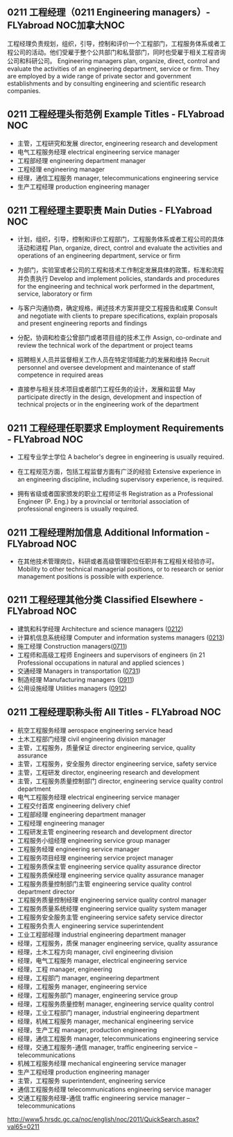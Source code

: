 ## 0211 工程经理（0211 Engineering managers）- FLYabroad NOC加拿大NOC

工程经理负责规划，组织，引导，控制和评价一个工程部门，工程服务体系或者工程公司的活动。他们受雇于整个公共部门和私营部门，同时也受雇于相关工程咨询公司和科研公司。
Engineering managers plan, organize, direct, control and evaluate the activities of an engineering department, service or firm. They are employed by a wide range of private sector and government establishments and by consulting engineering and scientific research companies.

## 0211 工程经理头衔范例 Example Titles - FLYabroad NOC

* 主管，工程研究和发展 director, engineering research and development
* 电气工程服务经理 electrical engineering service manager
* 工程部经理 engineering department manager
* 工程经理 engineering manager
* 经理，通信工程服务 manager, telecommunications engineering service
* 生产工程经理 production engineering manager

## 0211 工程经理主要职责 Main Duties - FLYabroad NOC

* 计划，组织，引导，控制和评价工程部门，工程服务体系或者工程公司的具体活动和进程
Plan, organize, direct, control and evaluate the activities and operations of an engineering department, service or firm

* 为部门，实验室或者公司的工程和技术工作制定发展具体的政策，标准和流程并负责执行
Develop and implement policies, standards and procedures for the engineering and technical work performed in the department, service, laboratory or firm

* 与客户沟通协商，确定规格，阐述技术方案并提交工程报告和成果
Consult and negotiate with clients to prepare specifications, explain proposals and present engineering reports and findings

* 分配，协调和检查公曾部门或者项目组的技术工作
Assign, co-ordinate and review the technical work of the department or project teams

* 招聘相关人员并监督相关工作人员在特定领域能力的发展和维持
Recruit personnel and oversee development and maintenance of staff competence in required areas

* 直接参与相关技术项目或者部门工程任务的设计，发展和监督
May participate directly in the design, development and inspection of technical projects or in the engineering work of the department

## 0211 工程经理任职要求 Employment Requirements - FLYabroad NOC

* 工程专业学士学位 A bachelor's degree in engineering is usually required.

* 在工程规范方面，包括工程监督方面有广泛的经验 Extensive experience in an engineering discipline, including supervisory experience, is required.

* 拥有省级或者国家颁发的职业工程师证书 Registration as a Professional Engineer (P. Eng.) by a provincial or territorial association of professional engineers is usually required.

## 0211 工程经理附加信息 Additional Information - FLYabroad NOC

* 在其他技术管理岗位，科研或者高级管理职位任职并有工程相关经验亦可。
Mobility to other technical managerial positions, or to research or senior management positions is possible with experience.

## 0211 工程经理其他分类 Classified Elsewhere - FLYabroad NOC

* 建筑和科学经理 Architecture and science managers ([0212](0212))
* 计算机信息系统经理 Computer and information systems managers ([0213](0213))
* 施工经理 Construction managers([0711](0711))
* 工程师和高级工程师 Engineers and supervisors of engineers (in 21 Professional occupations in natural and applied sciences )
* 交通经理 Managers in transportation ([0731](0731))
* 制造经理 Manufacturing managers ([0911](0911))
* 公用设施经理 Utilities managers ([0912](0912))

## 0211 工程经理职称头衔 All Titles - FLYabroad NOC

* 航空工程服务经理 aerospace engineering service head
* 土木工程部门经理 civil engineering division manager
* 主管，工程服务，质量保证 director engineering service, quality assurance
* 主管，工程服务，安全服务 director engineering service, safety service
* 主管，工程研发 director, engineering research and development
* 主管，工程服务质量控制部门 director, engineering service quality control department
* 电气工程服务经理 electrical engineering service manager
* 工程交付首席 engineering delivery chief
* 工程部经理 engineering department manager
* 工程经理 engineering manager
* 工程研发主管 engineering research and development director
* 工程服务小组经理 engineering service group manager
* 工程服务经理 engineering service manager
* 工程服务项目经理 engineering service project manager
* 工程服务质保主管 engineering service quality assurance director
* 工程服务质保经理 engineering service quality assurance manager
* 工程服务质量控制部门主管 engineering service quality control department director
* 工程服务质量控制经理 engineering service quality control manager
* 工程服务质量系统经理 engineering service quality system manager
* 工程服务安全服务主管 engineering service safety service director
* 工程服务负责人 engineering service superintendent
* 工业工程部经理 industrial engineering department manager
* 经理，工程服务，质保 manager engineering service, quality assurance
* 经理，土木工程方向 manager, civil engineering division
* 经理，电气工程服务 manager, electrical engineering service
* 经理，工程 manager, engineering
* 经理，工程部门 manager, engineering department
* 经理，工程服务 manager, engineering service
* 经理，工程服务部门 manager, engineering service group
* 经理，工程服务质量控制 manager, engineering service quality control
* 经理，工业工程部门 manager, industrial engineering department
* 经理，机械工程服务 manager, mechanical engineering service
* 经理，生产工程 manager, production engineering
* 经理，通信工程服务 manager, telecommunications engineering service
* 经理，交通工程服务-通信 manager, traffic engineering service – telecommunications
* 机械工程服务经理 mechanical engineering service manager
* 生产工程经理 production engineering manager
* 主管，工程服务 superintendent, engineering service
* 通信工程服务经理 telecommunications engineering service manager
* 交通工程服务经理-通信 traffic engineering service manager – telecommunications

http://www5.hrsdc.gc.ca/noc/english/noc/2011/QuickSearch.aspx?val65=0211